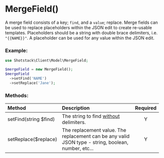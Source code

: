 # MergeField()

A merge field consists of a key; `find`, and a `value`; replace. Merge fields can be used to replace placeholders within the JSON edit to create re-usable templates. Placeholders should be a string with double brace delimiters, i.e. `"{{NAME}}"`. A placeholder can be used for any value within the JSON edit.

### Example:

```php
use Shotstack\Client\Model\MergeField;

$mergeField = new MergeField();
$mergeField
  ->setFind('NAME')
  ->setReplace('Jane');
```

### Methods:

Method | Description | Required
:--- | :--- | :---: 
setFind(string $find) | The string to find <u>without</u> delimiters. | Y
setReplace($replace) | The replacement value. The replacement can be any valid JSON type - string, boolean, number, etc... | Y
